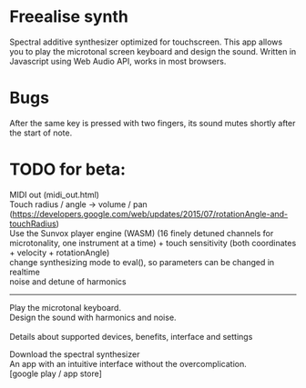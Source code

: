 # Freealise synth
Spectral additive synthesizer optimized for touchscreen.
This app allows you to play the microtonal screen keyboard and design the sound.
Written in Javascript using Web Audio API, works in most browsers.

# Bugs
After the same key is pressed with two fingers, its sound mutes shortly after the start of note.

# TODO for beta:
MIDI out (midi_out.html) <br/>
Touch radius / angle -> volume / pan (https://developers.google.com/web/updates/2015/07/rotationAngle-and-touchRadius) <br/>
Use the Sunvox player engine (WASM) (16 finely detuned channels for microtonality, one instrument at a time) + touch sensitivity (both coordinates + velocity + rotationAngle)<br/>
change synthesizing mode to eval(), so parameters can be changed in realtime<br/>
noise and detune of harmonics<br/>
<hr/>

Play the microtonal keyboard.<br />
Design the sound with harmonics and noise.<br />
<br />
Details about supported devices, benefits, interface and settings

Download the spectral synthesizer<br />
An app with an intuitive interface without the overcomplication.<br />
[google play / app store]
